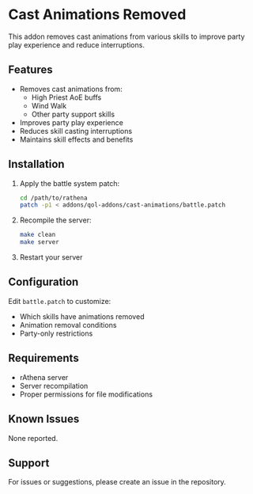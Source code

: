 # Cast Animations Removed

This addon removes cast animations from various skills to improve party play experience and reduce interruptions.

## Features

- Removes cast animations from:
  - High Priest AoE buffs
  - Wind Walk
  - Other party support skills
- Improves party play experience
- Reduces skill casting interruptions
- Maintains skill effects and benefits

## Installation

1. Apply the battle system patch:
   ```bash
   cd /path/to/rathena
   patch -p1 < addons/qol-addons/cast-animations/battle.patch
   ```

2. Recompile the server:
   ```bash
   make clean
   make server
   ```

3. Restart your server

## Configuration

Edit `battle.patch` to customize:
- Which skills have animations removed
- Animation removal conditions
- Party-only restrictions

## Requirements

- rAthena server
- Server recompilation
- Proper permissions for file modifications

## Known Issues

None reported.

## Support

For issues or suggestions, please create an issue in the repository. 